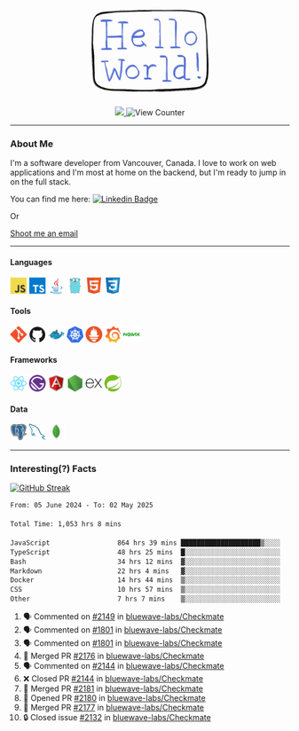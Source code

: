 <div align="center">
    <img src="./img/hello_world.webp" height="200px" width="">
    <div>
        <a href="https://www.linkedin.com/in/ajhollid">
            <img src="https://img.shields.io/badge/LinkedIn-blue"/>
        </a>
        <img src="https://komarev.com/ghpvc/?username=ajhollid&color=yellow" alt="View Counter">
    </div>
</div>

---

### About Me

I'm a software developer from Vancouver, Canada. I love to work on web applications and I'm most at home on the backend, but I'm ready to jump in on the full stack.

You can find me here: [![Linkedin Badge](https://img.shields.io/badge/-ajhollid-blue?style=flat&logo=Linkedin&logoColor=white)](https://www.linkedin.com/in/ajhollid)

Or

[Shoot me an email](mailto:ajhollid@gmail.com)

---

#### Languages

<div>
    <img src="./img/devicons/javascript-original.svg" width=30 height=30 alt="JavaScript">
    <img src="/img/devicons/typescript-original.svg" width=30 height=30 alt="TypeScript">
    <img src="./img/devicons/java-original.svg" width=30 height=30 alt="Java">
    <img src="./img/devicons/go-original.svg" width=30 height=30 alt="Golang">
    <img src="./img/devicons/html5-original.svg" width=30 height=30 alt="HTML 5">
    <img src="./img/devicons/css3-original.svg" width=30 height=30 alt="CSS 3">
</div>

#### Tools

<div>
    <img src="./img/devicons/git-original.svg" width=30 height=30 alt="Git">
    <img src="./img/devicons/github-original.svg" width=30 height=30 alt="Github">
    <img src="./img/devicons/docker-original.svg" width=30 
    height=30 alt="Docker">
    <img src="./img/devicons/kubernetes-original.svg" width=30 height=30 alt="K8">
    <img src="./img/devicons/prometheus-original.svg" width=30 height=30 alt="Prometheus">
    <img src="./img/devicons/grafana-original.svg" width=30 height=30 alt="Grafana">
    <img src="./img/devicons/nginx-original.svg" width=30 height=30 alt="Nginx">
</div>

#### Frameworks

<div>
    <img src="./img/devicons/react-original.svg" width=30 height=30 alt="React">
    <img src="./img/devicons/gatsby-original.svg" width=30 height=30 alt="Gatsby">
    <img src="./img/devicons/angularjs-original.svg" width=30 height=30 alt="AngularJS">
    <img src="./img/devicons/nodejs-original.svg" width=30 height=30 alt="NodeJS">
    <img src="./img/devicons/express-original.svg" width=30 height=30 alt="Express">
    <img src="./img/devicons/spring-original.svg" width=30 height=30 alt="Spring">
</div>

#### Data

<div>
    <img src="./img/devicons/postgresql-original.svg" width=30 height=30 alt="Postgresql">
    <img src="./img/devicons/mysql-original.svg" width=30 height=30 alt="Mysql">
    <img src="./img/devicons/mongodb-original.svg" width=30 height=30 alt="MongoDB">
</div>

---

### Interesting(?) Facts

[![GitHub Streak](http://github-readme-streak-stats.herokuapp.com?user=ajhollid)](https://git.io/streak-stats)

 <!--START_SECTION:waka-->

```txt
From: 05 June 2024 - To: 02 May 2025

Total Time: 1,053 hrs 8 mins

JavaScript                 864 hrs 39 mins ████████████████████▒░░░░   81.55 %
TypeScript                 48 hrs 25 mins  █░░░░░░░░░░░░░░░░░░░░░░░░   04.57 %
Bash                       34 hrs 12 mins  ▓░░░░░░░░░░░░░░░░░░░░░░░░   03.23 %
Markdown                   22 hrs 4 mins   ▓░░░░░░░░░░░░░░░░░░░░░░░░   02.08 %
Docker                     14 hrs 44 mins  ▒░░░░░░░░░░░░░░░░░░░░░░░░   01.39 %
CSS                        10 hrs 57 mins  ▒░░░░░░░░░░░░░░░░░░░░░░░░   01.03 %
Other                      7 hrs 7 mins    ▒░░░░░░░░░░░░░░░░░░░░░░░░   00.67 %
```

<!--END_SECTION:waka-->


<!--START_SECTION:activity-->
1. 🗣 Commented on [#2149](https://github.com/bluewave-labs/Checkmate/issues/2149#issuecomment-2849307271) in [bluewave-labs/Checkmate](https://github.com/bluewave-labs/Checkmate)
2. 🗣 Commented on [#1801](https://github.com/bluewave-labs/Checkmate/issues/1801#issuecomment-2849044154) in [bluewave-labs/Checkmate](https://github.com/bluewave-labs/Checkmate)
3. 🗣 Commented on [#1801](https://github.com/bluewave-labs/Checkmate/issues/1801#issuecomment-2849040867) in [bluewave-labs/Checkmate](https://github.com/bluewave-labs/Checkmate)
4. 🎉 Merged PR [#2176](https://github.com/bluewave-labs/Checkmate/pull/2176) in [bluewave-labs/Checkmate](https://github.com/bluewave-labs/Checkmate)
5. 🗣 Commented on [#2144](https://github.com/bluewave-labs/Checkmate/pull/2144#issuecomment-2848857470) in [bluewave-labs/Checkmate](https://github.com/bluewave-labs/Checkmate)
6. ❌ Closed PR [#2144](https://github.com/bluewave-labs/Checkmate/pull/2144) in [bluewave-labs/Checkmate](https://github.com/bluewave-labs/Checkmate)
7. 🎉 Merged PR [#2181](https://github.com/bluewave-labs/Checkmate/pull/2181) in [bluewave-labs/Checkmate](https://github.com/bluewave-labs/Checkmate)
8. 💪 Opened PR [#2180](https://github.com/bluewave-labs/Checkmate/pull/2180) in [bluewave-labs/Checkmate](https://github.com/bluewave-labs/Checkmate)
9. 🎉 Merged PR [#2177](https://github.com/bluewave-labs/Checkmate/pull/2177) in [bluewave-labs/Checkmate](https://github.com/bluewave-labs/Checkmate)
10. 🔒 Closed issue [#2132](https://github.com/bluewave-labs/Checkmate/issues/2132) in [bluewave-labs/Checkmate](https://github.com/bluewave-labs/Checkmate)
<!--END_SECTION:activity-->
